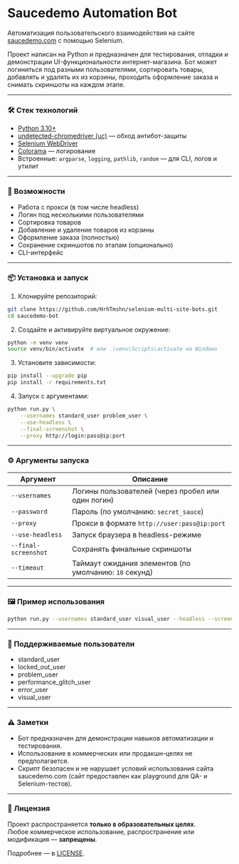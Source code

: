 # Saucedemo Automation Bot

Автоматизация пользовательского взаимодействия на сайте [saucedemo.com](https://www.saucedemo.com) с помощью Selenium.

Проект написан на Python и предназначен для тестирования, отладки и демонстрации UI-функциональности интернет-магазина. Бот может логиниться под разными пользователями, сортировать товары, добавлять и удалять их из корзины, проходить оформление заказа и снимать скриншоты на каждом этапе.

---

### 🛠️ Стек технологий

- [Python 3.10+](https://www.python.org/downloads/)
- [undetected-chromedriver (uc)](https://pypi.org/project/undetected-chromedriver/) — обход антибот-защиты
- [Selenium WebDriver](https://pypi.org/project/selenium/)
- [Colorama](https://pypi.org/project/colorama/) — логирование
- Встроенные: `argparse`, `logging`, `pathlib`, `random` — для CLI, логов и утилит
---

### 🚀 Возможности

- Работа с прокси (в том числе headless)
- Логин под несколькими пользователями
- Сортировка товаров
- Добавление и удаление товаров из корзины
- Оформление заказа (полностью)
- Сохранение скриншотов по этапам (опционально)
- CLI-интерфейс

---

### 📦 Установка и запуск

1. Клонируйте репозиторий:

```bash
git clone https://github.com/HrhTmshn/selenium-multi-site-bots.git
cd saucedemo-bot
```

2. Создайте и активируйте виртуальное окружение:

```bash
python -m venv venv
source venv/bin/activate  # или .\venv\Scripts\activate на Windows
```

3. Установите зависимости:

```bash
pip install --upgrade pip
pip install -r requirements.txt
```

4. Запуск с аргументами:

```bash
python run.py \
    --usernames standard_user problem_user \
    --use-headless \
    --final-screenshot \
    --proxy http://login:pass@ip:port
```

---

### ⚙️ Аргументы запуска

| Аргумент             | Описание                                               |
| -------------------- | ------------------------------------------------------ |
| `--usernames`        | Логины пользователей (через пробел или один логин)     |
| `--password`         | Пароль (по умолчанию: `secret_sauce`)                  |
| `--proxy`            | Прокси в формате `http://user:pass@ip:port`            |
| `--use-headless`     | Запуск браузера в headless-режиме                      |
| `--final-screenshot` | Сохранять финальные скриншоты                          |
| `--timeout`          | Таймаут ожидания элементов (по умолчанию: `10` секунд) |

---

### 🖼 Пример использования

```bash
python run.py --usernames standard_user visual_user --headless --screenshot
```

---

### 🧪 Поддерживаемые пользователи

- standard_user
- locked_out_user
- problem_user
- performance_glitch_user
- error_user
- visual_user

---

### ⚠️ Заметки

- Бот предназначен для демонстрации навыков автоматизации и тестирования.
- Использование в коммерческих или продакшн-целях не предполагается.
- Скрипт безопасен и не нарушает условий использования сайта saucedemo.com (сайт предоставлен как playground для QA- и Selenium-тестов).

---

### 📄 Лицензия

Проект распространяется **только в образовательных целях**.  
Любое коммерческое использование, распространение или модификация — **запрещены**.

Подробнее — в [LICENSE](./LICENSE).
